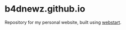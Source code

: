 # b4dnewz.github.io

Repository for my personal website, built using [webstart](https://github.com/codekraft-studio/webstart).
